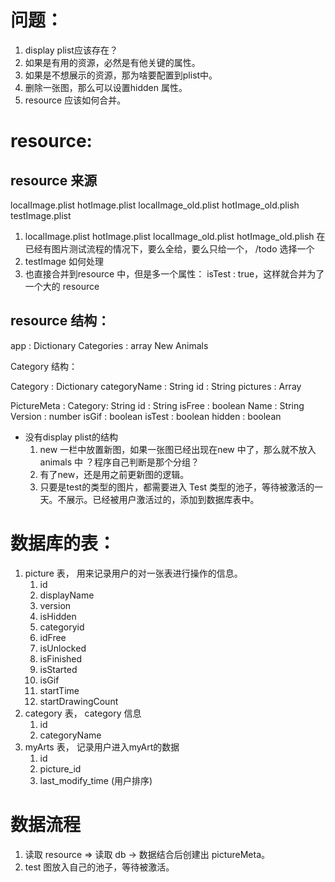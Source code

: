 # 问题：
1. display plist应该存在？
  1. 如果是有用的资源，必然是有他关键的属性。
  2. 如果是不想展示的资源，那为啥要配置到plist中。 
  3. 删除一张图，那么可以设置hidden 属性。
2. resource 应该如何合并。

# resource:

## resource 来源 
localImage.plist hotImage.plist localImage_old.plist hotImage_old.plish
testImage.plist

1. localImage.plist hotImage.plist localImage_old.plist hotImage_old.plish 在已经有图片测试流程的情况下，要么全给，要么只给一个， /todo 选择一个
2. testImage 如何处理
  1. 也直接合并到resource 中，但是多一个属性： isTest : true，这样就合并为了一个大的 resource 
  
  

## resource 结构：

app : Dictionary
      Categories : array
        New
        Animals

Category 结构：

  Category : Dictionary
    categoryName : String
    id : String
    pictures : Array

PictureMeta : 
    Category: String 
    id : String
    isFree : boolean
    Name : String
    Version : number
    isGif : boolean
    isTest : boolean
    hidden : boolean

* 没有display plist的结构
  1. new 一栏中放置新图，如果一张图已经出现在new 中了，那么就不放入animals 中 ？程序自己判断是那个分组？
  2. 有了new，还是用之前更新图的逻辑。
  3.  只要是test的类型的图片，都需要进入 Test 类型的池子，等待被激活的一天。不展示。已经被用户激活过的，添加到数据库表中。

# 数据库的表：

1. picture 表， 用来记录用户的对一张表进行操作的信息。
    1. id
    2. displayName
    3. version
    4. isHidden
    5. categoryid
    6. idFree
    7. isUnlocked
    8. isFinished
    9. isStarted
    10. isGif
    11. startTime
    12. startDrawingCount
2. category 表， category 信息
    1. id
    2. categoryName
3. myArts 表， 记录用户进入myArt的数据
    1. id
    2. picture_id
    2. last_modify_time (用户排序)

#  数据流程
  1. 读取 resource => 读取 db -> 数据结合后创建出 pictureMeta。
  2. test 图放入自己的池子，等待被激活。 
    
 
